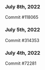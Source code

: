 ### July 8th, 2022

Commit #118065

### July 5th, 2022

Commit #314353


### July 4th, 2022

Commit #72281
